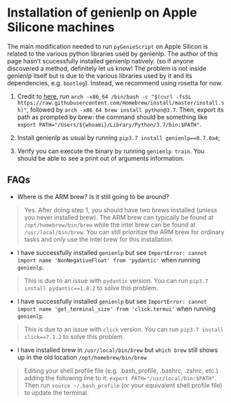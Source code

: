 # Installation of genienlp on Apple Silicone machines

The main modification needed to run `pyGenieScript` on Apple Silicon is related to the various python libraries used by genienlp.
The author of this page hasn't scucessfully installed genienlp natively.
(so if anyone discovered a method, definitely let us know!
The problem is not inside genienlp itself but is due to the various libraries used by it and its dependencies, e.g. `bootleg`).
Instead, we recommend using rosetta for now.

1. Credit to [here](https://stackoverflow.com/a/64883440), run `arch -x86_64 /bin/bash -c "$(curl -fsSL https://raw.githubusercontent.com/Homebrew/install/master/install.sh)"`, followed by `arch -x86_64 brew install python@3.7`. Then, export its path as prompted by brew: the command should be something like `export PATH="/Users/${whoami}/Library/Python/3.7/bin:$PATH"`.

2. Install genienlp as usual by running `pip3.7 install genienlp==0.7.0a4`;

3. Verify you can execute the binary by running `genienlp train`. You should be able to see a print out of arguments information.

## FAQs

- Where is the ARM brew? Is it still going to be around?

> Yes. After doing step 1, you should have two brews installed (unless you never installed brew). The ARM brew can typically be found at `/opt/homebrew/bin/brew` while the intel brew can be found at `/usr/local/bin/brew`. You can still prioritize the ARM brew for ordinary tasks and only use the intel brew for this installation.

- I have successfully installed `genienlp` but see `ImportError: cannot import name 'NonNegativeFloat' from 'pydantic'` when running `genienlp`. 

> This is due to an issue with `pydantic` version. You can run `pip3.7 install pydantic==1.8.2` to solve this problem.

- I have successfully installed `genienlp` but see `ImportError: cannot import name 'get_terminal_size' from 'click.termui'` when running `genienlp`. 

> This is due to an issue with `click` version. You can run `pip3.7 install click==7.1.2` to solve this problem.

- I have installed brew in `/usr/local/bin/brew` but `which brew` still shows up in the old location `/opt/homebrew/bin/brew`

> Editing your shell profile file (e.g. .bash_profile, .bashrc, .zshrc, etc.) adding the following line to it: `export PATH="/usr/local/bin:$PATH"`. Then run `source ~/.bash_profile` (or your equivalent shell profile file) to update the terminal. 

